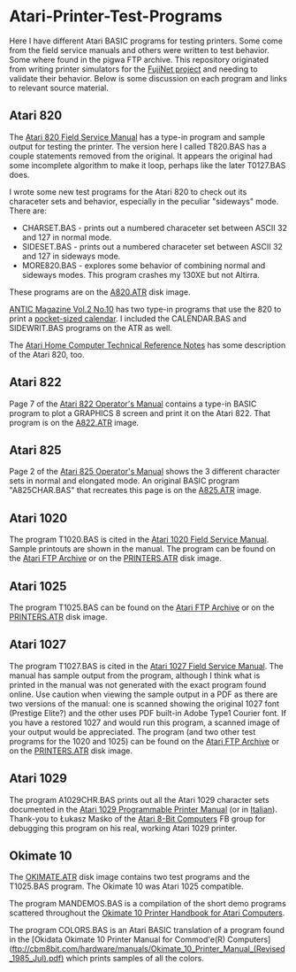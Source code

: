 # Atari-Printer-Test-Programs
Here I have different Atari BASIC programs for testing printers. Some come from the field service manuals and others were written to test behavior. Some where found in the pigwa FTP archive. This repository originated from writing printer simulators for the [FujiNet project](https://github.com/FujiNetWIFI) and needing to validate their behavior. Below is some discussion on each program and links to relevant source material.

## Atari 820
The [Atari 820 Field Service Manual](https://archive.org/details/FD100048_Atari820FieldServiceManual/page/n53/mode/2up) has a type-in program and sample output for testing the printer. The version here I called T820.BAS has a couple statements removed from the original. It appears the original had some incomplete algorithm to make it loop, perhaps like the later T0127.BAS does.

I wrote some new test programs for the Atari 820 to check out its characeter sets and behavior, especially in the peculiar "sideways" mode. There are:
* CHARSET.BAS - prints out a numbered characeter set between ASCII 32 and 127 in normal mode.
* SIDESET.BAS - prints out a numbered characeter set between ASCII 32 and 127 in sideways mode.
* MORE820.BAS - explores some behavior of combining normal and sideways modes. This program crashes my 130XE but not Altirra.

These programs are on the [A820.ATR](https://github.com/jeffpiep/Atari-Printer-Test-Programs/raw/master/A820.ATR) disk image.

[ANTIC Magazine Vol.2 No.10](https://archive.org/details/1984-01-anticmagazine/page/n31/mode/2up) has two type-in programs that use the 820 to print a [pocket-sized calendar](https://www.atarimagazines.com/v2n10/PocketCalendar1984.html). I included the CALENDAR.BAS and SIDEWRIT.BAS programs on the ATR as well.

The [Atari Home Computer Technical Reference Notes](https://archive.org/details/bitsavers_atari40080mputerTechnicalReferenceNotes1982_20170986/page/n179/mode/2up) has some description of the Atari 820, too.

## Atari 822
Page 7 of the [Atari 822 Operator's Manual](https://archive.org/details/atari_822_operators_manual/page/n7/mode/2up) contains a type-in BASIC program to plot a GRAPHICS 8 screen and print it on the Atari 822. That program is on the [A822.ATR](https://github.com/jeffpiep/Atari-Printer-Test-Programs/raw/master/A822.ATR) image.

## Atari 825
Page 2 of the [Atari 825 Operator's Manual](https://archive.org/details/Atari825PrinterOperatorsManual/page/n5/mode/2up) shows the 3 different character sets in normal and elongated mode. An original BASIC program "A825CHAR.BAS" that recreates this page is on the [A825.ATR](https://github.com/jeffpiep/Atari-Printer-Test-Programs/raw/master/A825.ATR) image. 

## Atari 1020
The program T1020.BAS is cited in the [Atari 1020 Field Service Manual](https://archive.org/details/atari1020colorprinterfieldservicemanualrev.011983atari/page/n31/mode/2up). Sample printouts are shown in the manual. The program can be found on the [Atari FTP Archive](http://ftp.pigwa.net/stuff/collections/holmes%20cd/Holmes%202/Programming/Basic/index.html) or on the [PRINTERS.ATR](https://github.com/jeffpiep/Atari-Printer-Test-Programs/raw/master/PRINTERS.ATR) disk image.

## Atari 1025
The program T1025.BAS can be found on the [Atari FTP Archive](http://ftp.pigwa.net/stuff/collections/holmes%20cd/Holmes%202/Programming/Basic/index.html) or on the [PRINTERS.ATR](https://github.com/jeffpiep/Atari-Printer-Test-Programs/raw/master/PRINTERS.ATR) disk image.

## Atari 1027
The program T1027.BAS is cited in the [Atari 1027 Field Service Manual](https://archive.org/details/Atari1027PrinterFieldServiceManualRev01/page/n19/mode/2up). The manual has sample output from the program, although I think what is printed in the manual was not generated with the exact program found online. Use caution when viewing the sample output in a PDF as there are two versions of the manual: one is scanned showing the original 1027 font (Prestige Elite?) and the other uses PDF built-in Adobe Type1 Courier font. If you have a restored 1027 and would run this program, a scanned image of your output would be appreciated. The program (and two other test programs for the 1020 and 1025) can be found on the [Atari FTP Archive](http://ftp.pigwa.net/stuff/collections/holmes%20cd/Holmes%202/Programming/Basic/index.html) or on the [PRINTERS.ATR](https://github.com/jeffpiep/Atari-Printer-Test-Programs/raw/master/PRINTERS.ATR) disk image.

## Atari 1029
The program A1029CHR.BAS prints out all the Atari 1029 character sets documented in the [Atari 1029 Programmable Printer Manual](https://atariage.com/forums/applications/core/interface/file/attachment.php?id=496311) (or in [Italian](https://archive.org/details/atari1029it/mode/2up)). Thank-you to Łukasz Maśko of the [Atari 8-Bit Computers](https://www.facebook.com/groups/181644898539691) FB group for debugging this program on his real, working Atari 1029 printer.

## Okimate 10

The [OKIMATE.ATR](https://github.com/jeffpiep/Atari-Printer-Test-Programs/raw/master/OKIMATE.ATR) disk image contains two test programs and the T1025.BAS program. The Okimate 10 was Atari 1025 compatible.

The program MANDEMOS.BAS is a compilation of the short demo programs scattered throughout the [Okimate 10 Printer Handbook for Atari Computers](http://www.atarimania.com/8bit/files/Okimate_10_Printer_Handbook_Okidata.pdf).

The program COLORS.BAS is an Atari BASIC translation of a program found in the [Okidata Okimate 10 Printer Manual for Commod'e(R) Computers] (ftp://cbm8bit.com/hardware/manuals/Okimate_10_Printer_Manual_(Revised_1985_Jul).pdf) which prints samples of all the colors.
